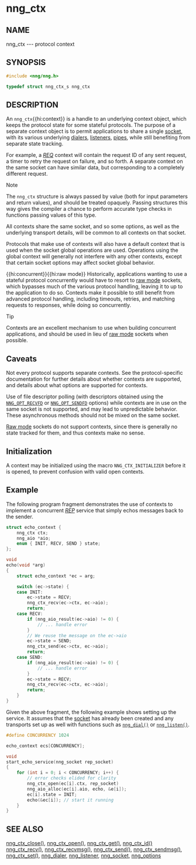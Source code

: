 # nng_ctx

## NAME

nng_ctx --- protocol context

## SYNOPSIS

```c
#include <nng/nng.h>

typedef struct nng_ctx_s nng_ctx
```

## DESCRIPTION

An `nng_ctx`{{hi:context}} is a handle to an underlying context object,
which keeps the protocol state for some stateful protocols.
The purpose of a separate context object is to permit applications to
share a single [socket](nng_socket.md), with its various underlying
[dialers](nng_dialer.md),
[listeners](nng_listener.md),
[pipes](nng_pipe.md),
while still benefiting from separate state tracking.

For example, a [_REQ_](../protocols/req.md) context will contain the request ID
of any sent request, a timer to retry the request on failure, and so forth.
A separate context on the same socket can have similar data, but corresponding
to a completely different request.

> [!NOTE]
> The `nng_ctx` structure is always passed by value (both
> for input parameters and return values), and should be treated opaquely.
> Passing structures this way gives the compiler a chance to perform
> accurate type checks in functions passing values of this type.

All contexts share the same socket, and so some options, as well as the
underlying transport details, will be common to all contexts on that socket.

Protocols that make use of contexts will also have a default context
that is used when the socket global operations are used.
Operations using the global context will generally not interfere with
any other contexts, except that certain socket options may affect socket
global behavior.

{{hi:concurrent}}{{hi:raw mode}}
Historically, applications wanting to use a stateful protocol concurrently
would have to resort to [raw mode](../overview/raw.md) sockets, which bypasses
much of the various protocol handling, leaving it to up to the application
to do so.
Contexts make it possible to still benefit from advanced protocol handling,
including timeouts, retries, and matching requests to responses, while doing so
concurrently.

> [!TIP]
> Contexts are an excellent mechanism to use when building concurrent
> applications, and should be used in lieu of
> [raw mode](../overview/raw.md) sockets when possible.

## Caveats

Not every protocol supports separate contexts.
See the protocol-specific documentation for further details about whether
contexts are supported, and details about what options are supported for
contexts.

Use of file descriptor polling (with descriptors obtained using the
[`NNG_OPT_RECVFD`](nng_options.md#NNG_OPT_RECVFD) or
[`NNG_OPT_SENDFD`](nng_options.md#NNG_OPT_SENDFD) options) while contexts
are in use on the same socket is not supported, and may lead to unpredictable
behavior. These asynchronous methods should not be mixed on the same socket.

[Raw mode](../overview/raw.md) sockets do not support contexts, since
there is generally no state tracked for them, and thus contexts make no sense.

## Initialization

A context may be initialized using the macro `NNG_CTX_INITIALIZER`
before it is opened, to prevent confusion with valid open contexts.

## Example

The following program fragment demonstrates the use of contexts to implement
a concurrent [_REP_](../protocols/rep.md) service that simply echos messages back
to the sender.

```c
struct echo_context {
    nng_ctx ctx;
    nng_aio *aio;
    enum { INIT, RECV, SEND } state;
};

void
echo(void *arg)
{
    struct echo_context *ec = arg;

    switch (ec->state) {
    case INIT:
        ec->state = RECV;
        nng_ctx_recv(ec->ctx, ec->aio);
        return;
    case RECV:
        if (nng_aio_result(ec->aio) != 0) {
            // ... handle error
        }
        // We reuse the message on the ec->aio
        ec->state = SEND;
        nng_ctx_send(ec->ctx, ec->aio);
        return;
    case SEND:
        if (nng_aio_result(ec->aio) != 0) {
            // ... handle error
        }
        ec->state = RECV;
        nng_ctx_recv(ec->ctx, ec->aio);
        return;
    }
}
```

Given the above fragment, the following example shows setting up the
service. It assumes that the [socket](nng_socket.md) has already been
created and any transports set up as well with functions such as
[`nng_dial()`](nng_dial.md) or [`nng_listen()`](nng_listen.md).

```c
#define CONCURRENCY 1024

echo_context ecs[CONCURRENCY];

void
start_echo_service(nng_socket rep_socket)
{
    for (int i = 0; i < CONCURRENCY; i++) {
        // error checks elided for clarity
        nng_ctx_open(ec[i].ctx, rep_socket)
        nng_aio_alloc(ec[i].aio, echo, &e[i]);
        ec[i].state = INIT;
        echo(&ec[i]); // start it running
    }
}
```

## SEE ALSO

[nng_ctx_close()](nng_ctx_close.md),
[nng_ctx_open()](nng_ctx_open.md),
[nng_ctx_get()](nng_ctx_get.md),
[nng_ctx_id()](nng_ctx_id.md)
[nng_ctx_recv()](nng_ctx_recv.md),
[nng_ctx_recvmsg()](nng_ctx_recvmsg.md),
[nng_ctx_send()](nng_ctx_send.md),
[nng_ctx_sendmsg()](nng_ctx_sendmsg.md),
[nng_ctx_set()](nng_ctx_set.md),
[nng_dialer](nng_dialer.md),
[nng_listener](nng_listener.md),
[nng_socket](nng_socket.md),
[nng_options](nng_options.md)
